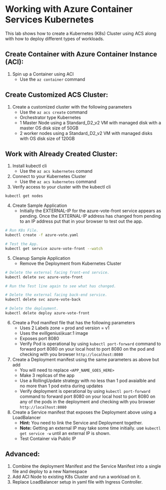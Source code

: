 # Working with Azure Container Services Kubernetes

This lab shows how to create a Kubernetes (K8s) Cluster using ACS along with how to deploy different types of workloads.

## Create Container with Azure Container Instance (ACI):

1. Spin up a Container using ACI
    * Use the ``az container`` command

## Create Customized ACS Cluster:

1. Create a customized cluster with the following parameters
    * Use the ``az acs create`` command
    * Orchestrator type Kubernetes
    * 1 Master Node using a Standard_D2_v2 VM with managed disk with a master OS disk size of 50GB
    * 2 worker nodes using a Standard_D2_v2 VM with managed disks with OS disk size of 120GB

## Work with Already Created Cluster:

1. Install kubectl cli
    * Use the ``az acs kubernetes`` comand
2. Connect to your Kubernetes Cluster
    * Use the ``az acs kubernetes`` command
3. Verify access to your cluster with the kubectl cli
```bash
kubectl get nodes
```
4. Create Sample Application
    * Initially the EXTERNAL-IP for the azure-vote-front service appears as pending. Once the EXTERNAL-IP address has changed from pending to an IP address put that in your browser to test out the app.
```bash
# Run K8s File.
kubectl create -f azure-vote.yaml

# Test the App.
kubectl get service azure-vote-front --watch
```
5. Cleanup Sample Application
    * Remove the Deployment from Kubernetes Cluster
```bash
# Delete the external facing front-end service.
kubectl delete svc azure-vote-front

# Run the Test line again to see what has changed.

# Delete the external facing back-end service.
kubectl delete svc azure-vote-back

# Delete the deployment.
kubectl delete deploy azure-vote-front
```
6. Create a Pod manifest file that has the following parameters
    * Uses 2 Labels zone = prod and version = v1
    * Uses the evillgenius\kuar:1 image
    * Exposes port 8080
    * Verify Pod is operational by using ``kubectl port-forward`` command to forward port 8080 on your local host to port 8080 on the pod and checking with you browser ``http://localhost:8080``
7. Create a Deployment manifest using the same parameters as above but add
    * You will need to replace ``<APP_NAME_GOES_HERE>``
    * Make 3 replicas of the app
    * Use a RollingUpdate strategy with no less than 1 pod avaialble and no more than 1 pod extra during updates
    * Verify deployment is operational by using ``kubectl port-forward`` command to forward port 8080 on your local host to port 8080 on any of the pods in the deployment and checking with you browser ``http://localhost:8080``
8. Create a Service manifest that exposes the Deployment above using a LoadBalancer
    * **Hint:** You need to link the Service and Deployment together.
    * **Note:** Getting an external IP may take some time initially. use ``kubectl get service -w`` until an external IP is shown.
    * Test Container via Public IP

## Advanced:

1. Combine the deployment Manifest and the Service Manifest into a single file and deploy to a new Namespace
2. Add ACI Node to existing K8s Cluster and run a workload on it.
3. Replace LoadBalancer setup in yaml file with Ingress Controller.